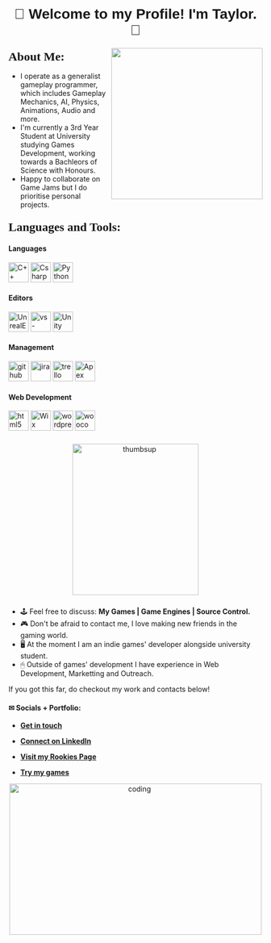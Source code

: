 <!-- Header Section -->
<h1 align="center"><font face="Arial"> 👾 Welcome to my Profile! I'm Taylor. 👾</font></h1>

<!-- GIF -->
<img align="right" height="300" width="300" src="https://media4.giphy.com/media/v1.Y2lkPTc5MGI3NjExMnNmcWFkNXkwY3Q1NDlhZGthcjFmdnhiemN3d3F0Nmt0M293NWlzcyZlcD12MV9pbnRlcm5hbF9naWZfYnlfaWQmY3Q9Zw/JIX9t2j0ZTN9S/giphy.gif" />


<!-- Languages and Tools Section -->
<h3 align="left"><font size="+2" face="Verdana">About Me:</font></h3>

- I operate as a generalist gameplay programmer, which includes Gameplay Mechanics, AI, Physics, Animations, Audio and more.
- I'm currently a 3rd Year Student at University studying Games Development, working towards a Bachleors of Science with Honours.
- Happy to collaborate on Game Jams but I do prioritise personal projects.

<!-- Languages and Tools Section -->
<h3 align="left"><font size="+2" face="Verdana">Languages and Tools:</font></h3>



  #### Languages
<!-- C++ -->
<p align="left"> <img src="https://cdn.jsdelivr.net/gh/devicons/devicon@latest/icons/cplusplus/cplusplus-original.svg" alt="C++" title="C++" height="40" alt="Cpp Logo"/>
<!-- C# -->
<img align="left"> <img src="https://cdn.jsdelivr.net/gh/devicons/devicon@latest/icons/csharp/csharp-original.svg" alt="Csharp title="Csharp height="40" alt="Csharp Logo"/>
<!-- PYTHON -->
<img  align="left"> <img src="https://cdn.jsdelivr.net/gh/devicons/devicon@latest/icons/python/python-original.svg" alt="Python" title="Python" height="40" alt="Python Logo"/> 


  
  #### Editors 
<!-- UE5 -->
<p align="left"> <img src="https://cdn.jsdelivr.net/gh/devicons/devicon@latest/icons/unrealengine/unrealengine-original.svg" alt="UnrealEngine" title="UnrealEngine" height="40" alt="UnrealEngine logo"/>
<!-- VisualStudioCode -->
<img src="https://www.vectorlogo.zone/logos/visualstudio_code/visualstudio_code-icon.svg" alt="vs-code" title="vs-code" width="40" height="40"/> 
<!-- Unity -->
<img src="https://cdn.jsdelivr.net/gh/devicons/devicon@latest/icons/unity/unity-original.svg" lt="Unity" title="Unity" height="40" alt="Unity logo"/>



  #### Management
<p align="left"> <img src="https://www.vectorlogo.zone/logos/github/github-icon.svg" alt="github" title="github" width="40" height="40"/> <img src="https://www.vectorlogo.zone/logos/atlassian_jira/atlassian_jira-icon.svg" alt="jira" title="jira" width="40" height="40"/> <img src="https://www.vectorlogo.zone/logos/trello/trello-icon.svg" alt="trello" title="trello" width="40" height="40"/>
<img src="https://cdn.jsdelivr.net/gh/devicons/devicon@latest/icons/apex/apex-original.svg" alt="Apex" title="Apex" width="40" height="40"/>
</p>
       
  #### Web Development
<!-- HTML5 -->
<div align="left"> <img src="https://cdn.jsdelivr.net/gh/devicons/devicon/icons/html5/html5-original.svg" alt="html5" title="html5" height="40" alt="html5 logo"  />
<!-- Wix -->
<img src="https://www.vectorlogo.zone/logos/wix/wix-icon.svg" alt="Wix" title="Wix" height="40" alt="Wix logo"  />
<!-- Wordpress -->
<img src="https://cdn.jsdelivr.net/gh/devicons/devicon/icons/wordpress/wordpress-original.svg" alt="wordpress" title="wordpress" height="40" alt="wordpress logo"  /> 
<img src="https://cdn.jsdelivr.net/gh/devicons/devicon@latest/icons/woocommerce/woocommerce-original.svg" alt="woocommerce" title="woocommerce" height="40" alt="woocommerce logo"/> </div>
          

###
<div align="center">
<img src="https://media0.giphy.com/media/v1.Y2lkPTc5MGI3NjExMW9scGoweGxlOWkyc3pweWpnZ3BpODc2bm5mcTl1dm80cXVwZzB2NSZlcD12MV9pbnRlcm5hbF9naWZfYnlfaWQmY3Q9Zw/KuxQiLmoP9ldZHWszC/giphy.gif" alt="thumbsup" width="250" height="300" />
</div>


###


- 🕹 Feel free to discuss: **My Games | Game Engines | Source Control.**
- 🎮 Don't be afraid to contact me, I love making new friends in the gaming world.
- 🖥 At the moment I am an indie games' developer alongside university student.
- 🖱 Outside of games' development I have experience in Web Development, Marketting and Outreach.

If you got this far, do checkout my work and contacts below!

#### ✉ Socials + Portfolio:

* [**Get in touch**](mailto:tdoghanbusiness@gmail.com)

* [**Connect on LinkedIn**](https://www.linkedin.com/in/taylor-doghan/)

* [**Visit my Rookies Page**](https://www.therookies.co/u/Somnus)
 
* [**Try my games**](https://somnus-n.itch.io/)
 

<div align="center">
<img src="https://i.pinimg.com/originals/d4/81/f3/d481f3c72e283309071f79e01b05c06d.gif" alt="coding" width="500" height="300" />
</div>
